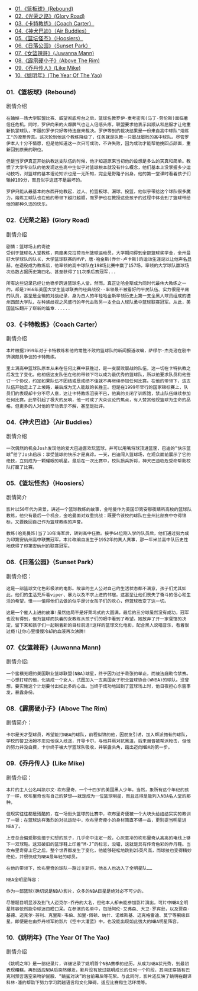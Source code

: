 
 
<!-- TOC -->

- [01.《篮板球》(Rebound)](#01篮板球rebound)
- [02.《光荣之路》(Glory Road)](#02光荣之路glory-road)
- [03.《卡特教练》（Coach Carter）](#03卡特教练coach-carter)
- [04.《神犬巴迪》（Air Buddies）](#04神犬巴迪air-buddies)
- [05.《篮坛怪杰》（Hoosiers）](#05篮坛怪杰hoosiers)
- [06.《日落公园》（Sunset Park）](#06日落公园sunset-park)
- [07.《女篮辣哥》(Juwanna Mann)](#07女篮辣哥juwanna-mann)
- [08.《霹雳硬小子》(Above The Rim)](#08霹雳硬小子above-the-rim)
- [09.《乔丹传人》(Like Mike)](#09乔丹传人like-mike)
- [10.《姚明年》(The Year Of The Yao)](#10姚明年the-year-of-the-yao)

<!-- /TOC -->

### 01.《篮板球》(Rebound)

剧情介绍

    在输掉一场大学联盟比赛、威望彻底垮台之后，篮球名教罗伊·麦考密克(马丁·劳伦斯)面临着信任危机。同时，罗伊向来的火爆脾气也让人倍感头疼，联盟要求他表示出顺从和屈服才让他重新执掌球队，不服的罗伊只好等待法庭来裁决。罗伊等到的裁决结果是一份来自高中球队"熔炼工"的潦草传真。这次轮到他这个教练降级了，任务就是执教一只屡战屡败的高中球队。尽管罗伊本人十分不情愿，但是他知道这一次只可成功，不许失败，因为成功才能帮他挽回点颜面，重新回到原来的职位。

    但是当罗伊真正开始执教这支队伍的时候，他才知道原来当初他的设想是多么的天真和简单。教惯了大学专业队的他发现这些高中生似乎对篮球根本就没有什么概念，他们基本上没掌握多少运动技巧，对篮球的基本理论知识也是一无所知，完全是野路子出身。他的第一堂课时看着孩子们输掉109分，而且似乎这还不是最坏的。

    罗伊只能从最基本的东西开始教起，过人、抢篮板球、漏球、投篮，他似乎带给这个球队很多魔力，熔炼工球队也在他的带领下越打越顺，而罗伊也在教授这些孩子的过程中体会到了篮球带给他的那种久违的快乐。

### 02.《光荣之路》(Glory Road)

剧情介绍

    剧情：篮球场上的奇迹
    受训于篮球名人堂教练，两度奥克拉荷马州篮球运动员，大学期间得到全额篮球奖学金，全州最好大学球队的队长，大学篮球联赛的MVP，唐·哈金斯(乔什·卢卡斯)的运动生涯足以让他声名显赫。在退役成为教练后，他率领的高中球队在198场比赛中赢了157场，率领的大学球队赢球场次总数占据历史第四名、甚至获得了11次季后赛冠军...
    
    所有这些记录已经让他稳步跨进篮球名人堂，然而，真正让哈金斯成为同时代最伟大教练之一的，却是1966年美国大学生篮球联赛的经典战役--率领最不被看好的平民队伍、实力很是平庸的队员，甚至是全输的对战纪录，身为白人的年轻哈金斯率领历史上第一支全黑人球员组成的德州西部大学队，在种族歧视之风盛行的年代击败另一支全白人球队勇夺篮球联赛冠军。从此，美国篮坛翻开了崭新的篇章......

### 03.《卡特教练》（Coach Carter）

剧情介绍
    
    本片根据1999年对于卡特教练和他的常胜不败的篮球队的新闻报道改编，萨缪尔·杰克逊在剧中饰演颇具争议的卡特教练。
    
    里士满高中篮球队原本从未在任何比赛中获胜过，是一支屡败屡战的队伍，这一切在卡特执教之后发生了变化。他相信这支队伍在他的带领下可以成为最优秀的篮球队，所以他要求队员和他签订一个协议，约定如果队伍不团结或是成绩不佳就不再继续参加任何比赛。在他的带领下，这支队伍开始走上了上坡路，最后成为无人能敌的长胜王。但是在1999年举行的国家锦标赛上，队员们的表现却十分不尽人意，这让卡特教练沮丧不已，他真的关闭了训练馆，禁止队伍继续参加任何比赛。此举引起了极大的反响，他一时成了大众议论的焦点，有人赞赏他视篮球为生命的品格，但更多的人对他的举动表示不解，甚至是批评。

### 04.《神犬巴迪》（Air Buddies）

剧情介绍
    
    一次偶然的机会Josh发现他的爱犬巴迪喜欢玩篮球，并可以用嘴将球顶进篮筐，巴迪的“快乐篮球”给了Josh启示：享受篮球的快乐才是真谛。一天，巴迪闯入篮球场，在观众面前展示了它的绝技，立刻成为一颗耀眼的明星。最后在一次比赛中，校队损兵折将，神犬巴迪临危受命帮助校队打赢了比赛。

### 05.《篮坛怪杰》（Hoosiers）

剧情简介
    
    影片以50年代为背景，讲述一个篮球教练的故事，金哈曼作为美国印第安那夜睛所高校的篮球队教练，他只有最后一个机会，金哈曼面对双重挑战：既要令该校的球队在金州比部赛中夺得锦标，又要挽回自己作为篮球教练的声誉。

    教练(哈克曼饰)当了10年海军后，转到高中任教。接手64位刚入学的队员后，他们通过努力成为印第安纳州高中联赛冠军。本片改编自发生于1952年的真人真事，那一年米兰高中队历史性地获得了印第安纳州的联赛冠军。

### 06.《日落公园》（Sunset Park）

剧情介绍：
    
    这是一部篮球文化色彩极浓的电影。故事的主人公对自己的生活状态都不满意，孩子们尤其如此，他们的生活充斥着viper、暴力以及不求上进的邻居。这甚至让他们丧失了奋斗的信心和生活的希望，惟一一值得他们去做的似乎是讨女孩子们的欢心，但篮球改变了这一切。

    这是一个催人上进的故事!虽然结局不是好莱坞式的大圆满，最后的三分球虽然没有成功，冠军也没有得到，但为篮球而执着的女教练从孩子们的眼中看到了希望。她放弃了开一家餐馆的决定，留下来和孩子们一起朝着新的目标前进!这样的篮球文化电影，配合黑人说唱音乐，看着很过瘾!让你心里慢慢冷却的血液再次沸腾!

### 07.《女篮辣哥》(Juwanna Mann)

剧情介绍:
    
    一个蛮横无理的美国职业篮球联盟(NBA)球星，终于因为过于乖张的举止，而被法庭勒令禁赛。一心想打球的他，化装成一个女人，试图加入一支美国女子职业篮球协会(WNBA)的球队。没曾想，要实施这个计划要付出如此多的心血。当终于成功地回到了篮球场上时，他日夜担心东窗事发，暴露身份。

### 08.《霹雳硬小子》(Above The Rim)

剧情简介：
    
    卡尔是天才型球员，希望能打NBA的球队，前程似锦的他，因朋友引诱，加入帮派拥有的球队，学校的警卫汤姆不忍见他误入歧途，开导卡尔，与他并肩对抗黑道，后来谢普被帮派枪击，但他的努力并没白费，卡尔终于被大学篮球队吸收，并崭露头角，踏出迈向NBA的第一步。

### 09.《乔丹传人》(Like Mike)

剧情介绍：

    本片的主人公名叫凯尔文·坎布里奇，一个十四岁的美国黑人少年。当然，象所有这个年纪的孩子一样，坎布里奇也有自己的梦想——就是成为一位篮球明星，而且还得是能列入NBA名人堂的那种。

    但现实往往都是残酷的，在一场街头篮球的比赛中，坎布里奇便被一个大块头给结结实实的教训了一顿：在篮球这样激烈的对抗运动中，坎布里奇瘦小的身材简直不堪一击，更别提当明星进NBA了。

    上苍总会偏爱那些擅于幻想的孩子，几乎命中注定一般，心灰意冷的坎布里奇从高高的电线上够下一双球鞋。这双破旧的篮球鞋上印着“M·J”的标志，没错，这就是具有传奇色彩的乔丹鞋。当坎布里奇穿上它之后，整个世界都发生了变化，他能够轻松地跳到25英尺高，而球技也变得精妙绝伦，并很快成为NBA最年轻的球员。

    在他的带领下，坎布里奇的球队一路过关斩将，他本人也选入了全明星队……

    NBA全明星阵容：
    
    作为一部篮球(确切说是NBA)影片，众多的NBA巨星是绝对必不可少的。
    
    尽管题目明显涉及到飞人迈克尔·乔丹的大名，但他本人却未能参加影片演出，可片中NBA全明星阵容依然能令球迷目瞪口呆。在参演的名单中，包括阿伦·艾弗森、大卫·罗宾逊，以及贾森·基德、迈克尔·芬利、克里斯·韦伯、加里·佩顿、纳什、诺维斯基、迈克格雷迪、莫宁等腕级巨星。即便是在由乔丹领军的影片《空中大灌蓝》中，也没能出现如此强大的NBA明星阵容。

### 10.《姚明年》(The Year Of The Yao)

剧情介绍
    
    《姚明之年》是一部纪录片，详细记录了姚明首个NBA赛季的经历。从成为NBA状元秀，到最初表现糟糕，再到适应NBA后突然爆发，影片没有放过姚明成长的任何一个阶段，其间还穿插有巴克利预言落空亲吻驴屁股、“姚鲨对决”的台前幕后等花絮。与此同时，影片还反映了姚明在翻译科林·潘的帮助下努力学习跨越语言和文化障碍，适应比赛和生活环境等。
